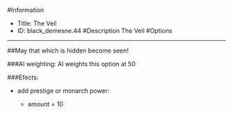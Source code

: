 #Information
 - Title: The Veil
 - ID: black_demesne.44
#Description
The Veil
#Options

___
##May that which is hidden become seen!

###AI weighting:
AI weights this option at 50


###Efects:<ul><li>add prestige or monarch power:</li><ul><li>amount = 10</li></ul></ul>
